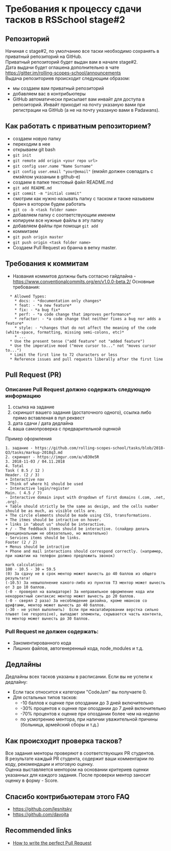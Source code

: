 # Требования к процессу сдачи тасков в RSSchool stage#2

## Репозиторий
 Начиная с stage#2, по умолчанию все таски необходимо сохранять в приватный репозиторий на GitHub.  
 Приватный репозиторий будет выдан вам в начале stage#2.  
 Дата выдачи будет оглашена дополнительно в чате https://gitter.im/rolling-scopes-school/announcements  
 Выдача репозиториев происходит следующим образом:
  - мы создаем вам приватный репозиторий
  - добавляем вас в контрибьютеры
  - GitHub автоматически присылает вам инвайт для доступа в репозиторий. Инвайт приходит на почту указаную вами при регистрации на GitHub (а не на почту указаную вами в Padawans).
 
## Как работать с приватным репозиторием? 
* создаем новую папку
* переходим в нее
* открываем git bash
* `git init`
* `git remote add origin <your repo url>`
* `git config user.name "Name Surname"`
* `git config user.email "your@email"` (емэйл должен совпадать с емэйлом указаным в github-e)
* создаем в папке текстовый файл README.md
* `git add README.md`
* `git commit -m "initial commit"`
* смотрим как нужно называть папку с таском и также называем бранч в котором будем работать
* `git co -b <task folder name>`
* добавляем папку с соответствующим именем
* копируем все нужные файлы в эту папку
* добавляем файлы при помощи `git add`
* коммитаем
* `git push origin master`
* `git push origin <task folder name>`
* Создаем Pull Request из бранча <task folder name> в ветку master.
 
## Требования к коммитам
- Названия коммитов должны быть согласно гайдлайна - https://www.conventionalcommits.org/en/v1.0.0-beta.2/ 
Основные требования:
```
  * Allowed Types:
    * docs: - *documentation only changes*
    * feat: - *a new feature*
    * fix: - *a bug fix*
    * perf: - *a code change that improves performance*
    * refactor: - *a code change that neither fixes a bug nor adds a feature*
    * style: - *сhanges that do not affect the meaning of the code (white-space, formatting, missing semi-colons, etc)*
    * ...
  * Use the present tense ("add feature" not "added feature")
  * Use the imperative mood ("move cursor to..." not "moves cursor to...")
  * Limit the first line to 72 characters or less
  * Reference issues and pull requests liberally after the first line
```
 
## Pull Request (PR)
### Описание Pull Request должно содержать следующую информацию
1. ссылка на задание
2. скриншот вашего задания (достаточного одного), ссылка либо прямо вставленая в пул реквест
3. дата сдачи / дата дедлайна 
4. ваша самопроверка с предварительной оценкой

Пример оформления
```
1. задание - https://github.com/rolling-scopes-school/tasks/blob/2018-Q3/tasks/markup-2018q3.md
2. скриншот - https://imgur.com/a/vB30e5R
3. 2018-11-03 / 04.11.2018
4. Total
Task ( 8.5 / 12 )
Header. (2 / 3)
+ Interactive nav
+ Think of where h1 should be used
- Interactive login/register
Main. ( 4.5 / 7)
- Interactive domain input with dropdown of first domains (.com, .net, .org).
+ Table should strictly be the same as design, and the cells number should be as much, as visible cells are.
+ The circle elements should be made using CSS, transformations.
+ The itmes should be intractive on hover.
+ links in "about us" should be interactive.
+ / - The feddback items should be interactive. (слайдер делать функциональным не обязательно, но желательно)
- Services items should be links.
Footer (2 / 2)
+ Menus should be intractive
+ Phone and mail interactions should correspond correctly. (например, при нажатии на телефон должно предложить звонок)

mark calculation:
100 - 10.5 - 30 = 59.5
(0) За сдачу не в срок ментор может вычесть до 40 баллов из общего результата!
(-10.5) За невыполнение какого-либо из пунктов ТЗ ментор может вычесть от 3 до 10 баллов.
(-0 - проверял на валидаторе) За неправильное оформление кода или некорректный синтаксис ментор может вычесть до 20 баллов.
(-0 - сверял 2 раза) За несоблюдение дизайна, кроме нюансов со шрифтами, ментор может вычесть до 40 баллов.
(-30 - не успел выполнить)  Если при масштабировании верстка сильно плывет (не responsive), выпадают элементы, скрывается часть контента, то ментор может вычесть до 30 баллов.
```

### Pull Request не должен содержать:
- Закоментированного кода
- Лишних файлов, автогенеренный кода, node_modules и т.д.

## Дедлайны
Дедлайны всех тасков указаны в расписании. 
Если вы не успели к дедлайну:
  - Если таск относится к категории "CodeJam" вы получаете 0. 
  - Для остальных типов тасков:
    - -10 баллов к оценке при опоздании до 3 дней включительно
    - -30% процентов к оценке при опоздании до 7 дней включительно
    - -70% процентов к оценке при опоздании более чем на неделю
    - по усмотрению ментора, при наличии уважительной причины (больница, армейский сборы и т.д.)
    
## Как происходит проверка тасков?
Все задания менторы проверяют в соответствующих PR студентов.  
В результате каждый PR студента, содержит ваши комментарии по коду, рекомендации и итоговую оценку.  
Оценка выставляется ментором на основании критериев оценки указанных для каждого задания.
После проверки ментор заносит оценку в форму - Score. 

## Спасибо контрибьютерам этого FAQ
- https://github.com/lesnitsky
- https://github.com/davojta

## Recommended links
- [How to write the perfect Pull Request](https://github.com/blog/1943-how-to-write-the-perfect-pull-request)
